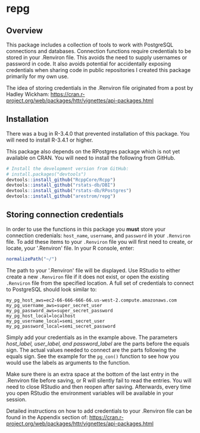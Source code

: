 
repg
====

Overview
--------

This package includes a collection of tools to work with PostgreSQL connections and databases. Connection functions require credentials to be stored in your .Renviron file. This avoids the need to supply usernames or password in code. It also avoids potential for accidentally exposing credentials when sharing code in public repositories I created this package primarily for my own use.

The idea of storing credentials in the .Renviron file originated from a post by Hadley Wickham: <https://cran.r-project.org/web/packages/httr/vignettes/api-packages.html>

Installation
------------

There was a bug in R-3.4.0 that prevented installation of this package. You will need to install R-3.4.1 or higher.

This package also depends on the RPostgres package which is not yet available on CRAN. You will need to install the following from GitHub.

``` r
# Install the development version from GitHub:
# install.packages("devtools")
devtools::install_github("RcppCore/Rcpp")
devtools::install_github("rstats-db/DBI")
devtools::install_github("rstats-db/RPostgres")
devtools::install_github("arestrom/repg")
```

Storing connection credentials
------------------------------

In order to use the functions in this package you **must** store your connection credenials: `host_name`, `username`, and `password` in your `.Renviron` file. To add these items to your `.Renviron` file you will first need to create, or locate, your '.Renviron' file. In your R console, enter:

``` r
normalizePath("~/")
```

The path to your '.Renviron' file will be displayed. Use RStudio to either create a new `.Renviron` file if it does not exist, or open the existing `.Renviron` file from the specified location. A full set of credentials to connect to PostgreSQL should look similar to:

    my_pg_host_aws=ec2-66-666-666-66.us-west-2.compute.amazonaws.com
    my_pg_username_aws=super_secret_user
    my_pg_password_aws=super_secret_password
    my_pg_host_local=localhost
    my_pg_username_local=semi_secret_user
    my_pg_password_local=semi_secret_password

Simply add your credentials as in the example above. The parameters *host\_label, user\_label, and password\_label* are the parts before the equals sign. The actual values needed to connect are the parts following the equals sign. See the example for the `pg_con()` function to see how you would use the labels as arguments to the function.

Make sure there is an extra space at the bottom of the last entry in the .Renviron file before saving, or R will silently fail to read the entries. You will need to close RStudio and then reopen after saving. Afterwards, every time you open RStudio the environment variables will be available in your session.

Detailed instructions on how to add credentials to your .Renviron file can be found in the Appendix section of: <https://cran.r-project.org/web/packages/httr/vignettes/api-packages.html>
